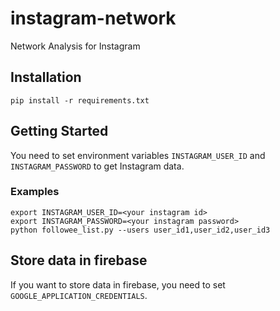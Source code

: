 # instagram-network
Network Analysis for Instagram

## Installation

```
pip install -r requirements.txt
```

## Getting Started
You need to set environment variables `INSTAGRAM_USER_ID` and `INSTAGRAM_PASSWORD` to get Instagram data.

### Examples

```
export INSTAGRAM_USER_ID=<your instagram id>
export INSTAGRAM_PASSWORD=<your instagram password>
python followee_list.py --users user_id1,user_id2,user_id3
```

## Store data in firebase
If you want to store data in firebase, you need to set `GOOGLE_APPLICATION_CREDENTIALS`.

